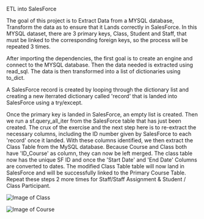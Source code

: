 ETL into SalesForce

The goal of this project is to Extract Data from a MYSQL database, Transform the data as to ensure that it Lands correctly in SalesForce. In this MYSQL dataset, there are 3 primary keys, Class, Student and Staff, that must be linked to the corresponding foreign keys, so the process will be repeated 3 times.


After importing the dependencies, the first goal is to create an engine and connect to the MYSQL database. Then the data needed is extracted using read_sql. The data is then transformed into a list of dictionaries using to_dict. 

A SalesForce record is created by looping through the dictionary list and creating a new iterrated dictionary called 'record' that is landed into SalesForce using a try/except. 

Once the primary key is landed in SalesForce, an empty list is created. Then we run a sf.query_all_iter from the SalesForce table that has just been created. The crux of the exercise and the next step here is to re-extract the necessary columns, including the ID number given by SalesForce to each 'record' once it landed. With these columns identified, we then extract the Class Table from the MySQL database. Because Course and Class both have 'ID_Course' as column, they can now be left merged. The class table now has the unique SF ID and once the 'Start Date' and 'End Date' Columns are converted to dates. The modified Class Table  table will now land in SalesForce and will be successfully linked to the Primary Course Table. Repeat these steps 2 more times for Staff/Staff Assignment & Student / Class Participant.

![Image of Class](https://lh3.googleusercontent.com/E_KwIq6I0e-B6q1rGDXRS9OuyqdU4UMLWbtxBcaj91vWPlDa3t5cCqC7sKRE4RqIv2IhhPaxZpoWua_FNwG5xgMbaAbKjCbAc5zpYPizqZOaRQYrXWpbg9pLC153sXPO7eehmy2EncciIno1ralm47NSEb4o0Zm1IjcWtvlx66sfXT4juwb6cIz2xtm0qKRFxW9ktcbywlcSDuYlVFEHjON7wP9CR7zcd1pwSWEI_olaJv4qbrb781F2DHNYkZHsjaGrZpHWsKk2UTvuo3wwZVxP_esCJs_spYy_FaUdShh_1og-CuaB8l785kCjSTnDU7PJO6lnXsCvUyBYhTJLEi4kb5cSeQLxZhk-cooMPZZCHlcDquDIyeCMc6Q0D7heAHa4EH_dHdyPV2jv1oHuNZwjpq5URJXJ52cyzhr-F0lZnb2IFoKI5IvUbQ3mA0kgk77k3y54KXqJ6Zie6GYoHqBiRFrdatyQygzw0m87kTL3IjBGB3mdKErzzx4ti5kZ67033A02jsfxj9vLRlWh_QaCEKbghpph_VPaYuNC4K4JLLoVzpyKJ88qXQ5J3slZ621TLJle8cPvw1R1CF4ywbfMfsTZP2Yb3wkedr9aLSoVPFsWvisGIsp3tiutb7FTKVLUNFv31PxHmcaYez1X2pKmXintZ0x8aKVmy_MARSkiWfxYY2oE73SSAKON=w1871-h380-no?authuser=0)

![Image of Course](https://lh3.googleusercontent.com/o7gOg9p-8GLv4grO_6iYme9TdB_9nIiBTNbMNU_x0Qo6wF9wct1Q9UaxvFwf_A3NGh-huIFy_BzZohXqN1Hcgr243iZWMn2wskwHZy5wJRklrhd2jgEo_r4lM9nS7NquZ7Oy21IHyxxiEFX8PuBiXy73cbeAWCDCaHYzymdmWj92Gtb3DsfzM13VZhbm1hwvlreErxD1a7f9QJjgAc_Ua_9HmAIso7Mypbv6PaTinu5Lm-PcVf2XCjGquT3JrQbgf96qtTf4xrh6diLLMdk7oqlKSC-UfFyWHXivJC4nyt_-ox4eQE5eLRKIbft1ajer5y-EXJbOj1K7ADbnWsxgKGPAy0Y_zSa4V6jD-IetsLcFSuG3GMjNZtubasNIO4QOLgQKgZVpbmmZSo4GUoGh4rYgynTqqoZa5j10_4IX3vSgiy2oDuQIHtS30_kDFeBP2SbOsLo2n9sOz1DrLJuvFy4PZTgWgGXxWAQ14rmd-U-d6UBG7iQN3zAUidp6vjZEqb0m_M3fZLuLhuydUCHVY7v1gsMvLLgFgirIYtV1PGOmk9drSP11VkLnJHmfK8oaOIk6js7SCJGiWyaMrdMlm2I4FLgL2yj_Y_BJxPTXWAIoY-TnNT4c09o7YVXJKdEsa6rs_zWEuEHWoGeaXdOIpt9MIs2d159xqDNqx_0RPzqVKs2BSQ9ZzpAOrool=w1864-h568-no?authuser=0)

